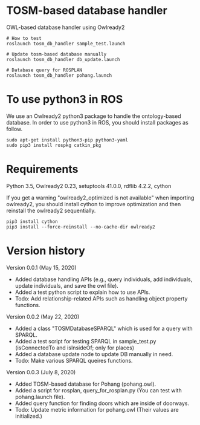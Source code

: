 # TOSM-based database handler
OWL-based database handler using Owlready2
    
    # How to test
    roslaunch tosm_db_handler sample_test.launch

    # Update tosm-based database manually
    roslaunch tosm_db_handler db_update.launch

    # Database query for ROSPLAN
    roslaunch tosm_db_handler pohang.launch

# To use python3 in ROS
We use an Owlready2 python3 package to handle the ontology-based database. In order to use python3 in ROS, you should install packages as follow.

    sudo apt-get install python3-pip python3-yaml
    sudo pip3 install rospkg catkin_pkg

# Requirements
Python 3.5, Owlready2 0.23, setuptools 41.0.0, rdflib 4.2.2, cython

If you get a warning "owlready2_optimized is not available" when importing owlready2, you should install cython to improve optimization and then reinstall the owlready2 sequentially.

    pip3 install cython
    pip3 install --force-reinstall --no-cache-dir owlready2

# Version history
Version 0.0.1 (May 15, 2020)
- Added database handling APIs (e.g., query individuals, add individuals, update individuals, and save the owl file).
- Added a test python script to explain how to use APIs.
- Todo: Add relationship-related APIs such as handling object property functions.

Version 0.0.2 (May 22, 2020)
- Added a class "TOSMDatabaseSPARQL" which is used for a query with SPARQL.
- Added a test script for testing SPARQL in sample_test.py (isConnectedTo and isInsideOf; only for places)
- Added a database update node to update DB manually in need.
- Todo: Make various SPARQL queires functions.

Version 0.0.3 (July 8, 2020)
- Added TOSM-based database for Pohang (pohang.owl).
- Added a script for rosplan, query_for_rosplan.py (You can test with pohang.launch file).
- Added query function for finding doors which are inside of doorways.
- Todo: Update metric information for pohang.owl (Their values are initialized.)